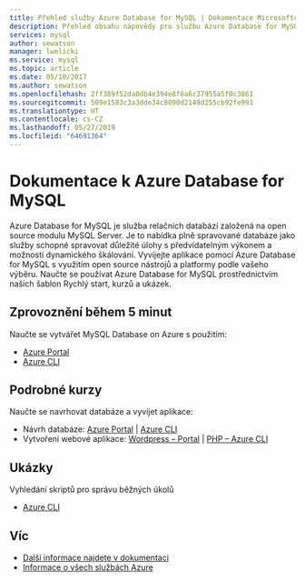 ```yaml
---
title: Přehled služby Azure Database for MySQL | Dokumentace Microsoftu
description: Přehled obsahu nápovědy pro službu Azure Database for MySQL na webu Azure Portal
services: mysql
author: sewatson
manager: lwelicki
ms.service: mysql
ms.topic: article
ms.date: 05/10/2017
ms.author: sewatson
ms.openlocfilehash: 2ff389f52da0db4e394e8f6a6c37955a5f0c3861
ms.sourcegitcommit: 509e1583c3a3dde34c8090d2149d255cb92fe991
ms.translationtype: HT
ms.contentlocale: cs-CZ
ms.lasthandoff: 05/27/2019
ms.locfileid: "64691364"
---
```

# <a name="azure-database-for-mysql-documentation"></a>Dokumentace k Azure Database for MySQL

Azure Database for MySQL je služba relačních databází založená na open source modulu MySQL Server.  Je to nabídka plně spravované databáze jako služby schopné spravovat důležité úlohy s předvídatelným výkonem a možností dynamického škálování. Vyvíjejte aplikace pomocí Azure Database for MySQL s využitím open source nástrojů a platformy podle vašeho výběru. Naučte se používat Azure Database for MySQL prostřednictvím našich šablon Rychlý start, kurzů a ukázek.

## <a name="5-minute-quickstarts"></a>Zprovoznění během 5 minut

Naučte se vytvářet MySQL Database on Azure s použitím:

- [Azure Portal](/azure/mysql/quickstart-create-mysql-server-database-using-azure-portal)
- [Azure CLI](/azure/mysql/quickstart-create-mysql-server-database-using-azure-cli)

## <a name="step-by-step-tutorials"></a>Podrobné kurzy

Naučte se navrhovat databáze a vyvíjet aplikace:

- Návrh databáze: [Azure Portal](/azure/mysql/tutorial-design-database-using-portal) |  [Azure CLI](/azure/mysql/tutorial-design-database-using-cli)
- Vytvoření webové aplikace: [Wordpress – Portal](https://portal.azure.com/#create/WordPress.WordPress) |  [PHP – Azure CLI](/azure/app-service/app-service-web-tutorial-php-mysql?toc=%2fazure%2fmysql%2ftoc.json)

## <a name="samples"></a>Ukázky 

Vyhledání skriptů pro správu běžných úkolů

- [Azure CLI](/azure/mysql/reference-azure-cli)

## <a name="more"></a>Víc

- [Další informace najdete v dokumentaci](/azure/mysql/index)
- [Informace o všech službách Azure](https://aka.ms/j3wr7y)